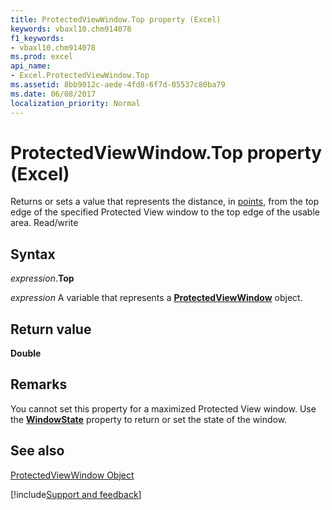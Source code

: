 ```yaml
---
title: ProtectedViewWindow.Top property (Excel)
keywords: vbaxl10.chm914078
f1_keywords:
- vbaxl10.chm914078
ms.prod: excel
api_name:
- Excel.ProtectedViewWindow.Top
ms.assetid: 8bb9012c-aede-4fd8-6f7d-05537c80ba79
ms.date: 06/08/2017
localization_priority: Normal
---
```



# ProtectedViewWindow.Top property (Excel)

Returns or sets a value that represents the distance, in [points](../language/glossary/vbe-glossary.md#point), from the top edge of the specified Protected View window to the top edge of the usable area. Read/write


## Syntax

_expression_.**Top**

_expression_ A variable that represents a **[ProtectedViewWindow](Excel.ProtectedViewWindow.md)** object.


## Return value

 **Double**


## Remarks

You cannot set this property for a maximized Protected View window. Use the **[WindowState](Excel.ProtectedViewWindow.WindowState.md)** property to return or set the state of the window.


## See also


[ProtectedViewWindow Object](Excel.ProtectedViewWindow.md)

[!include[Support and feedback](~/includes/feedback-boilerplate.md)]